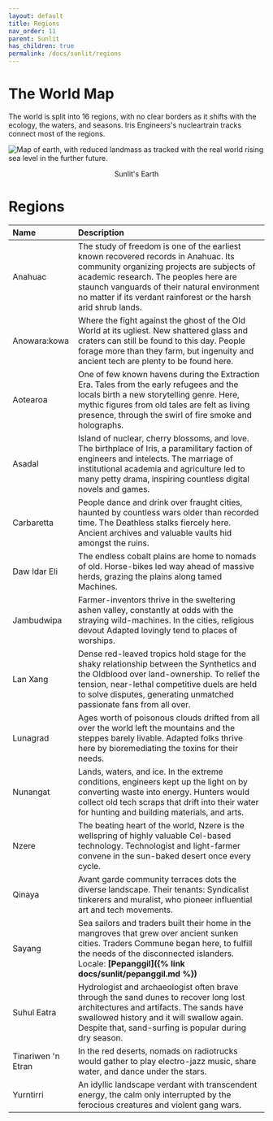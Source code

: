 ```yaml
---
layout: default
title: Regions
nav_order: 11
parent: Sunlit
has_children: true
permalink: /docs/sunlit/regions
---
```

# The World Map

The world is split into 16 regions, with no clear borders as it shifts with the ecology, the waters, and seasons. Iris Engineers's nucleartrain tracks connect most of the regions.

![Map of earth, with reduced landmass as tracked with the real world rising sea level in the further future.](/assets/images-sunlit/map-sunlit.png "Sunlit's Earth")

<p style="text-align: center;">Sunlit's Earth</p>

# Regions

| Name | Description                               |
|:-----|:------------------------------------------|
| Anahuac | The study of freedom is one of the earliest known recovered records in Anahuac. Its community organizing projects are subjects of academic research. The peoples here are staunch vanguards of their natural environment no matter if its verdant rainforest or the harsh arid shrub lands. |
| Anowara:kowa | Where the fight against the ghost of the Old World at its ugliest. New shattered glass and craters can still be found to this day. People forage more than they farm, but ingenuity and ancient tech are plenty to be found here. |
| Aotearoa | One of few known havens during the Extraction Era. Tales from the early refugees and the locals birth a new storytelling genre. Here, mythic figures from old tales are felt as living presence, through the swirl of fire smoke and holographs. |
| Asadal | Island of nuclear, cherry blossoms, and love. The birthplace of Iris, a paramilitary faction of engineers and intelects. The marriage of institutional academia and agriculture led to many petty drama, inspiring countless digital novels and games. |
| Carbaretta | People dance and drink over fraught cities, haunted by countless wars older than recorded time. The Deathless stalks fiercely here. Ancient archives and valuable vaults hid amongst the ruins. |
| Daw Idar Eli | The endless cobalt plains are home to nomads of old. Horse-bikes led way ahead of massive herds, grazing the plains along tamed Machines.
| Jambudwipa |  Farmer-inventors thrive in the sweltering ashen valley, constantly at odds with the straying wild-machines. In the cities, religious devout Adapted lovingly tend to places of worships.|
| Lan Xang | Dense red-leaved tropics hold stage for the shaky relationship between the Synthetics and the Oldblood over land-ownership. To relief the tension, near-lethal competitive duels are held to solve disputes, generating unmatched passionate fans from all over. |
| Lunagrad | Ages worth of poisonous clouds drifted from all over the world left the mountains and the steppes barely livable. Adapted folks thrive here by bioremediating the toxins for their needs. |
| Nunangat | Lands, waters, and ice. In the extreme conditions, engineers kept up the light on by converting waste into energy. Hunters would collect old tech scraps that drift into their water for hunting and building materials, and arts. |
| Nzere | The beating heart of the world, Nzere is the wellspring of highly valuable Cel-based technology. Technologist and light-farmer convene in the sun-baked desert once every cycle. |
| Qinaya | Avant garde community terraces dots the diverse landscape. Their tenants: Syndicalist tinkerers and muralist, who pioneer influential art and tech movements. |
| Sayang | Sea sailors and traders built their home in the mangroves that grew over ancient sunken cities. Traders Commune began here, to fulfill the needs of the disconnected islanders. <br> Locale: <b>[Pepanggil]({% link docs/sunlit/pepanggil.md %})</b>|
| Suhul Eatra | Hydrologist and archaeologist often brave through the sand dunes to recover long lost architectures and artifacts. The sands have swallowed history and it will swallow again. Despite that, sand-surfing is popular during dry season. |
| Tinariwen 'n Etran | In the red deserts, nomads on radiotrucks would gather to play electro-jazz music, share water, and dance under the stars.|
| Yurntirri | An idyllic landscape verdant with transcendent energy, the calm only interrupted by the ferocious creatures and violent gang wars. |

